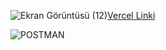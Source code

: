 ![Ekran Görüntüsü (12)](https://github.com/user-attachments/assets/56efc466-acdf-4fa3-a18a-9497009f6731)[Vercel Linki](https://mekanbul-backend-lake.vercel.app/)

![POSTMAN](https://github.com/user-attachments/assets/e343dd0e-2e23-4107-87b6-e9eb60ca7214)
